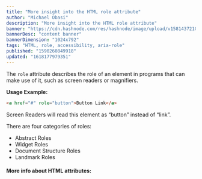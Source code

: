 ```yaml
---
title: "More insight into the HTML role attribute"
author: "Michael Obasi"
description: "More insight into the HTML role attribute"
banner: "https://cdn.hashnode.com/res/hashnode/image/upload/v1581437210540/3ro-FJzTs.jpeg"
bannerDesc: "content banner"
bannerDimension: "1024x792"
tags: "HTML, role, accessibility, aria-role"
published: "1590260849918"
updated: "1618177979351"
---
```


The `role` attribute describes the role of an element in programs that can make use of it, such as screen readers or magnifiers.

**Usage Example:**

```html
<a href="#" role="button">Button Link</a>
```

Screen Readers will read this element as “button” instead of “link”.

There are four categories of roles:

- Abstract Roles
- Widget Roles
- Document Structure Roles
- Landmark Roles

#### More info about HTML attributes:

[<script src> attribute]()

[<a href> attribute]()

[<a target> attribute]()

[<body background> attribute]()

[<p align> attribute]()

[<img src> attribute]()

[<font> attribute]()

More info about **HTML** attributes

HTML elements can have attributes, which contain additional information about the element.

**HTML** attributes generally come in name-value pairs, and always go in the opening tag of an element. The attribute name says what type of information you’re providing about the element, and the attribute value is the actual information.

For example, an anchor `(<a>)` element in an **HTML** document creates links to other pages or other parts of the page. You use the `href` attribute in the opening `<a>` tag to tell the browser where the link sends a user.

Here’s an example of a link that sends users to freeCodeCamp’s home page:

```html
<a href="www.freecodecamp.org">Click here to go to freeCodeCamp!</a>
```

Notice that the attribute name `(href)` and value `(“www.freeCodeCamp.org”)` are separated with an equals sign, and quotes surround the value.

There are many different **HTML** attributes, but most of them only work on certain **HTML** elements. For example, the `href` attribute won’t work if it’s placed in an opening `<h1>` tag.

In the example above, the value supplied to the `href` attribute could be any valid link. However, some attributes only have a set of valid options you can use, or values need to be in a specific format. The lang attribute tells the browser the default language of the contents in an **HTML** element. The values for the lang attribute should use standard language or country codes, such as en for English, or it for Italian.

### Boolean Attributes

Some **HTML** attributes don’t need a value because they only have one option. These are called Boolean attributes. The presence of the attribute in a tag will apply it to that **HTML** element. However, it’s okay to write out the attribute name and set it equal to the one option of the value. In this case, the value is usually the same as the attribute name.

For example, the `<input>` element in a form can have a required attribute. This requires users to fill out that item before they can submit the form.

Here are examples that do the same thing:

```html
<input type="text" required /> <input type="text" required="required" />
```
